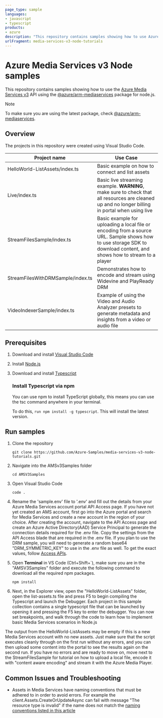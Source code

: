 ```yaml
---
page_type: sample
languages:
- javascript
- typescript
products:
- azure
description: "This repository contains samples showing how to use Azure Media Services v3 API using node.js."
urlFragment: media-services-v3-node-tutorials
---
```


# Azure Media Services v3 Node samples

This repository contains samples showing how to use the [Azure Media Services v3](https://docs.microsoft.com/azure/media-services/latest/media-services-overview) API using the [@azure/arm-mediaservices](https://www.npmjs.com/package/@azure/arm-mediaservices) package for node.js. 

> [!NOTE]
> To make sure you are using the latest package, check [@azure/arm-mediaservices]( https://www.npmjs.com/package/@azure/arm-mediaservices).

## Overview

The projects in this repository were created using Visual Studio Code.

|Project name|Use Case|
|---|---|
|HelloWorld-ListAssets/index.ts|Basic example on how to connect and list assets |
|Live/index.ts| Basic live streaming example. **WARNING**, make sure to check that all resources are cleaned up and no longer billing in portal when using live|
|StreamFilesSample/index.ts| Basic example for uploading a local file or encoding from a source URL. Sample shows how to use storage SDK to download content, and shows how to stream to a player |
|StreamFilesWithDRMSample/index.ts| Demonstrates how to encode and stream using Widevine and PlayReady DRM |
|VideoIndexerSample/index.ts| Example of using the Video and Audio Analyzer presets to generate metadata and insights from a video or audio file |


## Prerequisites
1. Download and install [Visual Studio Code](https://code.visualstudio.com/Download)
2. Install [Node.js](https://nodejs.org/en/download/)
3. Download and install [Typescript](https://www.typescriptlang.org/download)

    ### Install Typescript via npm
    You can use npm to install TypeScript globally, this means you can use the tsc command anywhere in your terminal.
    
    To do this, ```run npm install -g typescript```. This will install the latest version.
    

## Run samples

1. Clone the repository

    ```git clone https://github.com/Azure-Samples/media-services-v3-node-tutorials.git ```

2. Navigate into the AMSv3Samples folder

    ```cd AMSV3Samples```

3. Open Visual Studio Code

    ``` code . ```

4. Rename the 'sample.env' file to '.env' and fill out the details from your Azure Media Services account portal API Access page. If you have not yet created an AMS account, first go into the Azure portal and search for Media Services and create a new account in the region of your choice. After creating the account, navigate to the API Access page and create an Azure Active Directory(AAD) Service Principal to generate the connection details required for the .env file. Copy the settings from the API Access blade that are required in the .env file.
If you plan to use the DRM sample, you will need to generate a random base64 "DRM_SYMMETRIC_KEY" to use in the .env file as well. 
To get the exact values, follow [Access APIs](https://docs.microsoft.com/azure/media-services/latest/access-api-cli-how-to).

5. Open **Terminal** in VS Code (Ctrl+Shift+`), make sure you are in the "AMSV3Samples" folder and execute the following command to download all the required npm packages.

    ```
    npm install 
    ```

6. Next, in the Explorer view, open the "HelloWorld-ListAssets" folder, open the list-assets.ts file and press F5 to begin compiling the Typescript and launch the Debugger. Each project in this sample collection contains a single typescript file that can be launched by opening it and pressing the F5 key to enter the debugger. You can now set breakpoints, and walk through the code to learn how to implement basic Media Services scenarios in Node.js

The output from the HelloWorld-ListAssets may be empty if this is a new Media Services account with no new assets.  Just make sure that the script executes cleanly through on the first run without any errors, and you can then upload some content into the portal to see the results again on the second run.  If you have no errors and are ready to move on, move next to the StreamFilesSample for tutorial on how to upload a local file, encode it with "content aware encoding" and stream it with the Azure Media Player. 


## Common Issues and Troubleshooting

* Assets in Media Services have naming conventions that must be adhered to in order to avoid errors. For example the client.Assets.CreateOrUpdateAsync can fail with message "The resource type is invalid" if the name does not match the [naming conventions listed in this article](https://docs.microsoft.com/en-us/azure/media-services/latest/media-services-apis-overview#naming-conventions)

